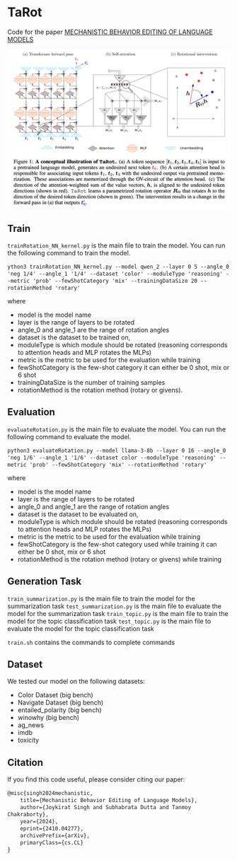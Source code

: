 # TaRot

Code for the paper [MECHANISTIC BEHAVIOR EDITING OF LANGUAGE MODELS](https://arxiv.org/pdf/2410.04277)

![](image.png)


## Train
`trainRotation_NN_kernel.py` is the main file to train the model. You can run the following command to train the model.

```
ython3 trainRotation_NN_kernel.py --model qwen_2 --layer 0 5 --angle_0 'neg 1/4' --angle_1 '1/4' --dataset 'color' --moduleType 'reasoning' --metric 'prob' --fewShotCategory 'mix' --trainingDataSize 20 --rotationMethod 'rotary'
```
where 
- model is the model name
- layer is the range of layers to be rotated
- angle_0 and angle_1 are the range of rotation angles
- dataset is the dataset to be trained on, 
- moduleType is which module should be rotated (reasoning corresponds to attention heads and MLP rotates the MLPs)
- metric is the metric to be used for the evaluation while training
- fewShotCategory is the few-shot category it can either be 0 shot, mix or 6 shot
- trainingDataSize is the number of training samples
- rotationMethod is the rotation method (rotary or givens).

## Evaluation
`evaluateRotation.py` is the main file to evaluate the model. You can run the following command to evaluate the model.
```
python3 evaluateRotation.py --model llama-3-8b --layer 0 16 --angle_0 'neg 1/6' --angle_1 '1/6' --dataset color --moduleType 'reasoning' --metric 'prob' --fewShotCategory 'mix' --rotationMethod 'rotary'
```
where
- model is the model name
- layer is the range of layers to be rotated
- angle_0 and angle_1 are the range of rotation angles
- dataset is the dataset to be evaluated on,
- moduleType is which module should be rotated (reasoning corresponds to attention heads and MLP rotates the MLPs)
- metric is the metric to be used for the evaluation while training
- fewShotCategory is the few-shot category used while training it can either be 0 shot, mix or 6 shot
- rotationMethod is the rotation method (rotary or givens) while training

## Generation Task
`train_summarization.py` is the main file to train the model for the summarization task
`test_summarization.py` is the main file to evaluate the model for the summarization task
`train_topic.py` is the main file to train the model for the topic classification task
`test_topic.py` is the main file to evaluate the model for the topic classification task

`train.sh` contains the commands to complete commands


## Dataset
We tested our model on the following datasets:
- Color Dataset (big bench)
- Navigate Dataset (big bench)
- entailed_polarity (big bench)
- winowhy (big bench)
- ag_news
- imdb
- toxicity

## Citation
If you find this code useful, please consider citing our paper:
```
@misc{singh2024mechanistic,
    title={Mechanistic Behavior Editing of Language Models},
    author={Joykirat Singh and Subhabrata Dutta and Tanmoy Chakraborty},
    year={2024},
    eprint={2410.04277},
    archivePrefix={arXiv},
    primaryClass={cs.CL}
}
```
